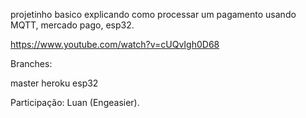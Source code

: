 projetinho basico explicando como processar um pagamento usando MQTT, mercado pago, esp32.


https://www.youtube.com/watch?v=cUQvIgh0D68

Branches:

master
heroku
esp32

Participação: Luan (Engeasier).
